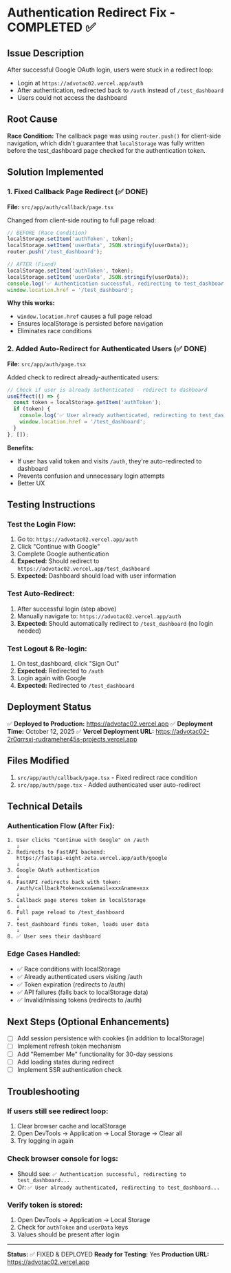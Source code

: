 # Authentication Redirect Fix - COMPLETED ✅

## Issue Description
After successful Google OAuth login, users were stuck in a redirect loop:
- Login at `https://advotac02.vercel.app/auth`
- After authentication, redirected back to `/auth` instead of `/test_dashboard`
- Users could not access the dashboard

## Root Cause
**Race Condition:** The callback page was using `router.push()` for client-side navigation, which didn't guarantee that `localStorage` was fully written before the test_dashboard page checked for the authentication token.

## Solution Implemented

### 1. Fixed Callback Page Redirect (✅ DONE)
**File:** `src/app/auth/callback/page.tsx`

Changed from client-side routing to full page reload:
```typescript
// BEFORE (Race Condition)
localStorage.setItem('authToken', token);
localStorage.setItem('userData', JSON.stringify(userData));
router.push('/test_dashboard');

// AFTER (Fixed)
localStorage.setItem('authToken', token);
localStorage.setItem('userData', JSON.stringify(userData));
console.log('✅ Authentication successful, redirecting to test_dashboard...');
window.location.href = '/test_dashboard';
```

**Why this works:**
- `window.location.href` causes a full page reload
- Ensures localStorage is persisted before navigation
- Eliminates race conditions

### 2. Added Auto-Redirect for Authenticated Users (✅ DONE)
**File:** `src/app/auth/page.tsx`

Added check to redirect already-authenticated users:
```typescript
// Check if user is already authenticated - redirect to dashboard
useEffect(() => {
  const token = localStorage.getItem('authToken');
  if (token) {
    console.log('✅ User already authenticated, redirecting to test_dashboard...');
    window.location.href = '/test_dashboard';
  }
}, []);
```

**Benefits:**
- If user has valid token and visits `/auth`, they're auto-redirected to dashboard
- Prevents confusion and unnecessary login attempts
- Better UX

## Testing Instructions

### Test the Login Flow:
1. Go to: `https://advotac02.vercel.app/auth`
2. Click "Continue with Google"
3. Complete Google authentication
4. **Expected:** Should redirect to `https://advotac02.vercel.app/test_dashboard`
5. **Expected:** Dashboard should load with user information

### Test Auto-Redirect:
1. After successful login (step above)
2. Manually navigate to: `https://advotac02.vercel.app/auth`
3. **Expected:** Should automatically redirect to `/test_dashboard` (no login needed)

### Test Logout & Re-login:
1. On test_dashboard, click "Sign Out"
2. **Expected:** Redirected to `/auth`
3. Login again with Google
4. **Expected:** Redirected to `/test_dashboard`

## Deployment Status
✅ **Deployed to Production:** https://advotac02.vercel.app
✅ **Deployment Time:** October 12, 2025
✅ **Vercel Deployment URL:** https://advotac02-2r0qrrsxj-rudrameher45s-projects.vercel.app

## Files Modified
1. `src/app/auth/callback/page.tsx` - Fixed redirect race condition
2. `src/app/auth/page.tsx` - Added authenticated user auto-redirect

## Technical Details

### Authentication Flow (After Fix):
```
1. User clicks "Continue with Google" on /auth
   ↓
2. Redirects to FastAPI backend: 
   https://fastapi-eight-zeta.vercel.app/auth/google
   ↓
3. Google OAuth authentication
   ↓
4. FastAPI redirects back with token:
   /auth/callback?token=xxx&email=xxx&name=xxx
   ↓
5. Callback page stores token in localStorage
   ↓
6. Full page reload to /test_dashboard
   ↓
7. test_dashboard finds token, loads user data
   ↓
8. ✅ User sees their dashboard
```

### Edge Cases Handled:
- ✅ Race conditions with localStorage
- ✅ Already authenticated users visiting /auth
- ✅ Token expiration (redirects to /auth)
- ✅ API failures (falls back to localStorage data)
- ✅ Invalid/missing tokens (redirects to /auth)

## Next Steps (Optional Enhancements)
- [ ] Add session persistence with cookies (in addition to localStorage)
- [ ] Implement refresh token mechanism
- [ ] Add "Remember Me" functionality for 30-day sessions
- [ ] Add loading states during redirect
- [ ] Implement SSR authentication check

## Troubleshooting

### If users still see redirect loop:
1. Clear browser cache and localStorage
2. Open DevTools → Application → Local Storage → Clear all
3. Try logging in again

### Check browser console for logs:
- Should see: `✅ Authentication successful, redirecting to test_dashboard...`
- Or: `✅ User already authenticated, redirecting to test_dashboard...`

### Verify token is stored:
1. Open DevTools → Application → Local Storage
2. Check for `authToken` and `userData` keys
3. Values should be present after login

---

**Status:** ✅ FIXED & DEPLOYED
**Ready for Testing:** Yes
**Production URL:** https://advotac02.vercel.app
